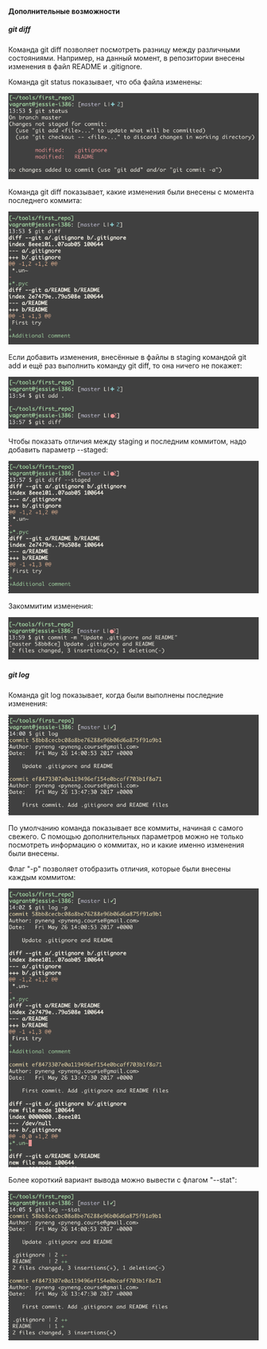 #### Дополнительные возможности

##### git diff

Команда git diff позволяет посмотреть разницу между различными состояниями. Например, на данный момент, в репозитории внесены изменения в файл README и .gitignore.

Команда git status показывает, что оба файла изменены:

![alt](https://raw.githubusercontent.com/natenka/PyNEng/master/images/git/git_status_5.png)

Команда git diff показывает, какие изменения были внесены с момента последнего коммита:

![alt](https://raw.githubusercontent.com/natenka/PyNEng/master/images/git/git_diff.png)

Если добавить изменения, внесённые в файлы в staging командой git add и ещё раз выполнить команду git diff, то она ничего не покажет:

![alt](https://raw.githubusercontent.com/natenka/PyNEng/master/images/git/git_add_git_diff.png)

Чтобы показать отличия между staging и последним коммитом, надо добавить параметр --staged:

![alt](https://raw.githubusercontent.com/natenka/PyNEng/master/images/git/git_diff_staged.png)

Закоммитим изменения:

![alt](https://raw.githubusercontent.com/natenka/PyNEng/master/images/git/git_commit_2.png)

##### git log

Команда git log показывает, когда были выполнены последние изменения:

![alt](https://raw.githubusercontent.com/natenka/PyNEng/master/images/git/git_log.png)

По умолчанию команда показывает все коммиты, начиная с самого свежего. С помощью дополнительных параметров можно не только посмотреть информацию о коммитах, но и какие именно изменения были внесены.

Флаг "-p" позволяет отобразить отличия, которые были внесены каждым коммитом:

![alt](https://raw.githubusercontent.com/natenka/PyNEng/master/images/git/git_log_p.png)

Более короткий вариант вывода можно вывести с флагом "--stat":

![alt](https://raw.githubusercontent.com/natenka/PyNEng/master/images/git/git_log_stat.png)

